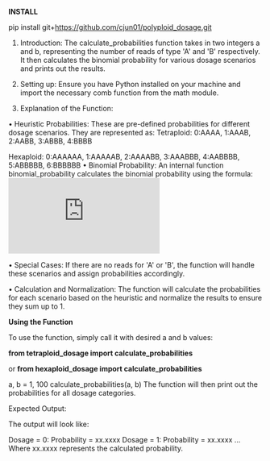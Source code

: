 **INSTALL**

pip install git+https://github.com/cjun01/polyploid_dosage.git

1. Introduction:
The calculate_probabilities function takes in two integers a and b, representing the number of reads of type 'A' and 'B' respectively. It then calculates the binomial probability for various dosage scenarios and prints out the results.

2. Setting up:
Ensure you have Python installed on your machine and import the necessary comb function from the math module.

3. Explanation of the Function:

  •	Heuristic Probabilities: These are pre-defined probabilities for different dosage scenarios. They are represented as:
  Tetraploid:
  0:AAAA, 1:AAAB, 2:AABB, 3:ABBB, 4:BBBB 
  
  Hexaploid:
  0:AAAAAA, 1:AAAAAB, 2:AAAABB, 3:AAABBB, 4:AABBBB, 5:ABBBBB, 6:BBBBBB
  •	Binomial Probability: An internal function binomial_probability calculates the binomial probability using the formula:
  ![formula](https://latex.codecogs.com/gif.latex?P%28X=k%29%20%3D%20%5Cbinom%7Bn%7D%7Bk%7D%20p%5Ek%20%281-p%29%5E%7Bn-k%7D)

  •	Special Cases: If there are no reads for 'A' or 'B', the function will handle these scenarios and assign probabilities accordingly.

  •	Calculation and Normalization: The function will calculate the probabilities for each scenario based on the heuristic and normalize the results to ensure they sum up to 1.

**Using the Function**

To use the function, simply call it with desired a and b values:

**from tetraploid_dosage import calculate_probabilities**

or **from hexaploid_dosage import calculate_probabilities**

a, b = 1, 100
calculate_probabilities(a, b)
The function will then print out the probabilities for all dosage categories.

Expected Output:

The output will look like:

Dosage = 0: Probability = xx.xxxx
Dosage = 1: Probability = xx.xxxx
...
Where xx.xxxx represents the calculated probability.
